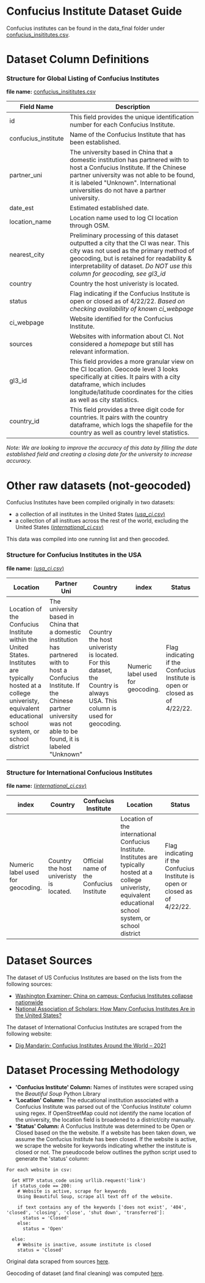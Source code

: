 # Confucius Institute Dataset Guide

Confucius institutes can be found in the data_final folder under [confucius_insititutes.csv](../data_final/confucius_institutes.csv). 

# Dataset Column Definitions

### Structure for Global Listing of Confucius Institutes
**file name:** [confucius_insititutes.csv](../data_final/confucius_institutes.csv)


|Field Name|	Description|
|---|---|
| id	| This field provides the unique identification number for each Confucius Institute. |
| confucius_institute	| Name of the Confucius Institute that has been established. |
| partner_uni | The university based in China that a domestic institution has partnered with to host a Confucius Institute. If the Chinese partner university was not able to be found, it is labeled "Unknown". International universities do not have a partner university. |
| date_est	| Estimated established date. |
| location_name | Location name used to log CI location through OSM. | 
| nearest_city | Preliminary processing of this dataset outputted a city that the CI was near. This city was not used as the primary method of geocoding, but is retained for readability & interpretability of dataset. *Do NOT use this column for geocoding, see gl3_id* | 
| country | Country the host univeristy is located. | 
| status | Flag indicating if the Confucius Institute is open or closed as of 4/22/22. *Based on checking availability of known ci_webpage* | 
| ci_webpage | Website identified for the Confucius Institute. | 
| sources | Websites with information about CI. Not considered a *homepage* but still has relevant information. | 
| gl3_id | This field provides a more granular view on the CI location. Geocode level 3 looks specifically at cities.  It pairs with a city dataframe, which includes longitude/latitude coordinates for the cities as well as city statistics. | 
| country_id | This field provides a three digit code for countries. It pairs with the country dataframe, which logs the shapefile for the country as well as country level statistics. | 

*Note: We are looking to improve the accuracy of this data by filling the date established field and creating a closing date for the university to increase accuracy.* 


# Other raw datasets (not-geocoded) 

Confucius Institutes have been compiled originally in two datasets:
- a collection of all institutes in the United States [(_usa_ci.csv_)](../data_processing/confucius_institutes/usa_ci.csv)
- a collection of all institues across the rest of the world, excluding the United States [(_international_ci.csv_)](../data_processing/confucius_institutes/international_ci.csv)

This data was compiled into one running list and then geocoded. 

### Structure for Confucius Institutes in the USA
**file name:** [(_usa_ci.csv_)](../data_processing/confucius_institutes/usa_ci.csv)

|Location|Partner Uni|Country|index|Status|
|--------|-----------|------|------|------|
|Location of the Confucius Institute within the United States. Institutes are typically hosted at a college univeristy, equivalent educational school system, or school district|The university based in China that a domestic institution has partnered with to host a Confucius Institute. If the Chinese partner university was not able to be found, it is labeled "Unknown"|Country the host univeristy is located. For this dataset, the Country is always USA. This column is used for geocoding.|Numeric label used for geocoding.|Flag indicating if the Confucius Institute is open or closed as of 4/22/22.|

### Structure for International Confucious Institutes
**file name:** [(_international_ci.csv_)](../data_processing/confucius_institutes/international_ci.csv)

|index|Country|Confucius Institute|Location|Status|
|--------|-----------|------|------|------|
|Numeric label used for geocoding.|Country the host univeristy is located.|Official name of the Confucius Institute|Location of the international Confucius Institute. Institutes are typically hosted at a college univeristy, equivalent educational school system, or school district|Flag indicating if the Confucius Institute is open or closed as of 4/22/22.|

# Dataset Sources
The dataset of US Confucius Institutes are based on the lists from the following sources:
- [Washington Examiner: China on campus: Confucius Institutes collapse nationwide](https://www.washingtonexaminer.com/news/confucius-institutes-collapse-us-campuses)
- [National Association of Scholars: How Many Confucius Institutes Are in the United States?](https://www.nas.org/blogs/article/how_many_confucius_institutes_are_in_the_united_states)

The dataset of International Confucius Institutes are scraped from the following website:
- [Dig Mandarin: Confucius Institutes Around the World – 2021](https://www.digmandarin.com/confucius-institutes-around-the-world.html)

# Dataset Processing Methodology 
- **'Confucius Institute' Column:** Names of institutes were scraped using the _Beautiful Soup_ Python Library
- **'Location' Column:** The educational institution associated with a Confucius Institute was parsed out of the 'Confucius Institute' column using regex. If OpenStreetMap could not identify the name location of the university, the location field is broadened to a district/city manually.
- **'Status' Column:** A Confucius Institute was determined to be Open or Closed based on the the website. If a website has been taken down, we assume the Confucius Institute has been closed. If the website is active, we scrape the website for keywords indicating whether the institute is closed or not. The pseudocode below outlines the python script used to generate the 'status' column: 
```
For each website in csv:
  
  Get HTTP status_code using urllib.request('link')
  if status_code == 200:
    # Website is active, scrape for keywords
    Using Beautiful Soup, scrape all text off of the website.
    
    if text contains any of the keywords ['does not exist', '404', 'closed', 'closing', 'close', 'shut down', 'transferred']:
      status = 'Closed'
    else:
      status = 'Open'
    
  else:
    # Website is inactive, assume institute is closed
    status = 'Closed'
```

Original data scraped from sources [here](../data_processing/confucius_institutes/ci_exploration/Location_Validaiton.ipynb). 

Geocoding of dataset (and final cleaning) was computed [here](../data_processing/confucius_institutes/ci_processing.ipynb). 
